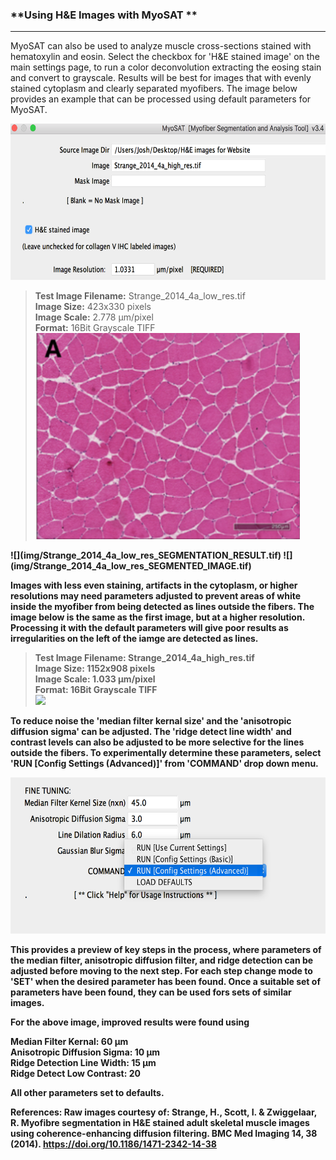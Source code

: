 ### **Using H&E Images with MyoSAT **
___

MyoSAT can also be used to analyze muscle cross-sections stained with hematoxylin and eosin. Select the checkbox for 'H&E stained image' on the main settings page, to run a color deconvolution extracting the eosing stain and convert to grayscale. Results will be best for images that with evenly stained cytoplasm and clearly separated myofibers. The image below provides an example that can be processed using default parameters for MyoSAT. 

<img src="img/Tutorial_H&E_settings_1.tif" alt="H&E_settings_1"
	title="H&E checkbox" width="661" height="250" />

> **Test Image Filename:**   Strange_2014_4a_low_res.tif <br>
> **Image Size:**            423x330 pixels  <br>
> **Image Scale:**           2.778 µm/pixel  <br>
> **Format:**                16Bit Grayscale TIFF <br> 
> ![](img/Strange_2014_4a_low_res.tif)
<b>
 ![](img/Strange_2014_4a_low_res_SEGMENTATION_RESULT.tif)
<b> 
  ![](img/Strange_2014_4a_low_res_SEGMENTED_IMAGE.tif)
<b>  

Images with less even staining, artifacts in the cytoplasm, or higher resolutions may need parameters adjusted to prevent areas of white inside the myofiber from being detected as lines outside the fibers.
The image below is the same as the first image, but at a higher resolution. Processing it with the default parameters will give poor results as irregularities on the left of the iamge are detected as lines.

> **Test Image Filename:**   Strange_2014_4a_high_res.tif <br>
> **Image Size:**            1152x908 pixels  <br>
> **Image Scale:**           1.033 µm/pixel  <br>
> **Format:**                16Bit Grayscale TIFF <br> 
> ![](img/Strange_2014_4a_low_high.tif)

To reduce noise the 'median filter kernal size' and the 'anisotropic diffusion sigma' can be adjusted. The 'ridge detect line width' and contrast levels can also be adjusted to be more selective for the lines outside the fibers.
To experimentally determine these parameters, select 'RUN [Config Settings (Advanced)]' from 'COMMAND' drop down menu.

<img src="img/Tutorial_H&E_settings_2.tif" alt="H&E_settings1"
	title="H&E checkbox" width="661" height="250" />

This provides a preview of key steps in the process, where parameters of the median filter, anisotropic diffusion filter, and ridge detection can be adjusted before moving to the next step. For each step change mode to 'SET' when the desired parameter has been found. Once a suitable set of parameters have been found, they can be used fors sets of similar images. 

For the above image, improved results were found using

**Median Filter Kernal:** 60 µm <br>
**Anisotropic Diffusion Sigma:** 10 µm <br>
**Ridge Detection Line Width:** 15 µm <br>
**Ridge Detect Low Contrast:** 20 <br>

All other parameters set to defaults.

References: <b><b>
Raw images courtesy of: <b>
Strange, H., Scott, I. & Zwiggelaar, R. Myofibre segmentation in H&E stained adult skeletal muscle images using coherence-enhancing diffusion filtering. BMC Med Imaging 14, 38 (2014). https://doi.org/10.1186/1471-2342-14-38
